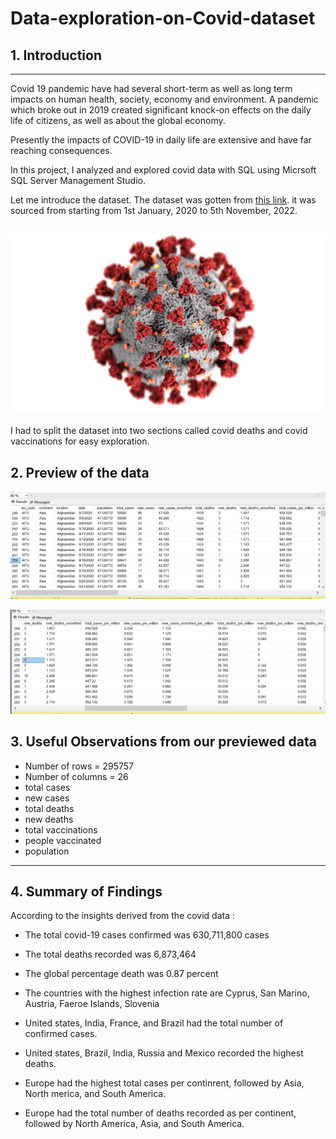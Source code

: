 # Data-exploration-on-Covid-dataset

## 1. Introduction
---

Covid 19 pandemic have had several short-term as well as long term impacts on human health, society, economy and environment. A pandemic which broke out in 2019 created significant knock-on effects on the daily life of citizens, as well as about the global economy.

Presently the impacts of COVID-19 in daily life are extensive and have far reaching consequences.

In this project, I analyzed and explored covid data with SQL using Micrsoft SQL Server Management Studio.

Let me introduce the dataset. 
The dataset was gotten from [ this link](https://ourworldindata.org/covid-deaths). it was sourced from  starting from 1st January, 2020 to 5th November, 2022.

![](https://github.com/Berry-of-Tech/Data-exploration-on-Covid-dataset-/blob/main/Covid-19%20image.jpg)
---
I had to split the dataset into two sections called covid deaths and covid vaccinations for easy exploration.

## 2. **Preview of the data**
![](https://github.com/Berry-of-Tech/Data-exploration-on-Covid-dataset-/blob/main/Covid%20deaths%20unclean%20data.png)

![](https://github.com/Berry-of-Tech/Data-exploration-on-Covid-dataset-/blob/main/Covid%20deaths%20unclean%20data%202.png)

## 3. Useful Observations from our previewed data

- Number of rows = 295757
- Number of columns = 26
- total cases
- new cases
- total deaths
- new deaths
- total vaccinations
- people vaccinated
- population

---

## 4. Summary of Findings

According to the insights derived from the covid data :

* The total covid-19 cases confirmed was 630,711,800 cases

* The total deaths recorded was 6,873,464

* The global percentage death was 0.87 percent

* The countries with the highest infection rate are Cyprus, San Marino, Austria, Faeroe Islands, Slovenia

* United states, India, France, and Brazil had the total number of confirmed cases.

* United states, Brazil, India, Russia and Mexico recorded the highest deaths.

* Europe had the highest total cases per continrent, followed by Asia, North merica, and South America.

* Europe had the total number of deaths recorded as per continent, followed by North America, Asia, and South America.



